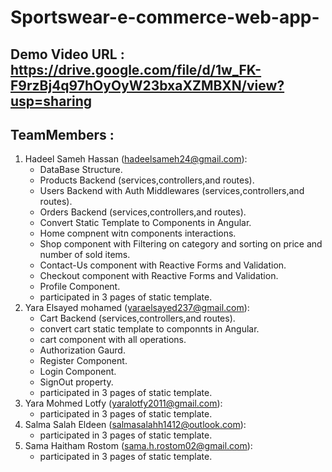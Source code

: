 # Sportswear-e-commerce-web-app-

## Demo Video URL : https://drive.google.com/file/d/1w_FK-F9rzBj4q97hOyOyW23bxaXZMBXN/view?usp=sharing

## TeamMembers :
  1) Hadeel Sameh Hassan (hadeelsameh24@gmail.com):
        - DataBase Structure.
        - Products Backend (services,controllers,and routes).
        - Users Backend  with Auth Middlewares (services,controllers,and routes).
        - Orders Backend (services,controllers,and routes).
        - Convert Static Template to Components in Angular.
        - Home compnent witn components interactions.
        - Shop component with Filtering on category and sorting on price and number of sold items.
        - Contact-Us component with Reactive Forms and Validation.
        - Checkout component with Reactive Forms and Validation.
        - Profile Component.
        - participated in 3 pages of static template.
  2) Yara Elsayed mohamed (yaraelsayed237@gmail.com):
        - Cart Backend (services,controllers,and routes).
        - convert cart static template to componnts in Angular.
        - cart component with all operations.
        - Authorization Gaurd.
        - Register Component.
        - Login Component.
        - SignOut property.
        - participated in 3 pages of static template.
  3) Yara Mohmed Lotfy (yaralotfy2011@gmail.com):
       - participated in 3 pages of static template.
  4) Salma Salah Eldeen (salmasalahh1412@outlook.com):
       - participated in 3 pages of static template.
  5) Sama Haitham Rostom (sama.h.rostom02@gmail.com):
       - participated in 3 pages of static template.
        
